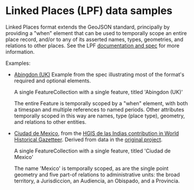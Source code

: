 # Linked Places (LPF) data samples

Linked Places format extends the GeoJSON standard, principally by providing a "when" element that can be used to temporally scope an entire place record, and/or to any of its asserted names, types, geometries, and relations to other places. See the LPF [documentation and spec](https://github.com/LinkedPasts/linked-places-format) for more information.

Examples:

* [Abingdon (UK)](Abingdon.jsonld)
Example from the spec illustrating most of the format's required and optional elements.

	A single FeatureCollection with a single feature, titled 'Abingdon (UK)'

	The entire Feature is temporally scoped by a "when" element, with both a timespan and multiple references to named periods.
Other attributes temporally scoped in this way are names, type (place type), geometry, and relations to other entities.

    
* [Ciudad de Mexico](Ciudad-de-Mexico.jsonld), from the [HGIS de las Indias contribution in World Historical Gazetteer](). Derived from data in the [original project]().

	A single FeatureCollection with a single feature, titled 'Ciudad de Mexico'
	
	The name 'Mexico' is temporally scoped, as are the single point geometry and five part-of relations to administrative units: the broad territory, a Jurisdiccion, an Audiencia, an Obispado, and a Provincia.
    